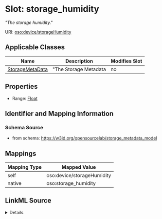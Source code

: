 

# Slot: storage_humidity


_"The storage humidity."_





URI: [oso:device/storageHumidity](http://w3id.org/oso/device/storageHumidity)



<!-- no inheritance hierarchy -->





## Applicable Classes

| Name | Description | Modifies Slot |
| --- | --- | --- |
| [StorageMetaData](StorageMetaData.md) | "The Storage Metadata |  no  |







## Properties

* Range: [Float](Float.md)





## Identifier and Mapping Information







### Schema Source


* from schema: https://w3id.org/opensourcelab/storage_metadata_model




## Mappings

| Mapping Type | Mapped Value |
| ---  | ---  |
| self | oso:device/storageHumidity |
| native | oso:storage_humidity |




## LinkML Source

<details>
```yaml
name: storage_humidity
description: '"The storage humidity."'
from_schema: https://w3id.org/opensourcelab/storage_metadata_model
rank: 1000
slot_uri: oso:device/storageHumidity
alias: storage_humidity
domain_of:
- StorageMetaData
range: float
required: false
unit:
  has_quantity_kind: OM:RelativeHumidity

```
</details>